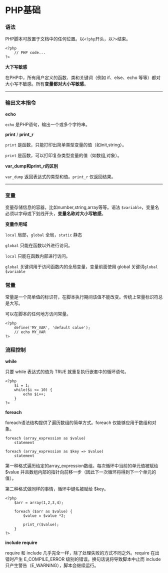 # PHP基础

### 语法

PHP脚本可放置于文档中的任何位置。以`<?php`开头，以`?>`结束。

    <?php
    	// PHP code...
    ?>

**大下写敏感**

在PHP中，所有用户定义的函数、类和关键词（例如 if、else、echo 等等）都对大小写不敏感。所有**变量都对大小写敏感**。



----------


### 输出文本指令

**echo**

`echo` 是PHP语句，输出一个或多个字符串。

**print** / **print_r**

`print` 是函数，只能打印出简单类型变量的值（如init,string）。

`print` 是函数，可以打印复杂类型变量的值（如数组,对象）。

**var_dump和print_r的区别**

`var_dump` 返回表达式的类型和值。`print_r` 仅返回结果。


----------

### 变量

变量存储信息的容器，比如number,string,array等等。语法 `$variable`，变量名必须以字母或下划线开头，**变量名称对大小写敏感**。

**变量作用域**

`local` 局部，`global` 全局，`static` 静态

`global` 只能在函数以外进行访问。

`local` 只能在函数内部进行访问。

`global` 关键词用于访问函数内的全局变量，变量前面使用 global 关键词`global $variable`


### 常量

常量是一个简单值的标识符，在脚本执行期间该值不能改变。传统上常量标识符总是大写。

可以在脚本的任何地方访问常量。

    <?php
		define('MY_VAR', 'default calue');
		// echo MY_VAR
	?>

### 流程控制

**while**

只要 while 表达式的值为 TRUE 就重复执行嵌套中的循环语句。

    <?php
		$i = 1;
		while($i <= 10) {
			echo $i++;
		}
	?>

**foreach**

foreach语法结构提供了遍历数组的简单方式。foreach 仅能够应用于数组和对象。

    foreach (array_expression as $value)
    	statement

    foreach (array_expression as $key => $value)
    	statement

第一种格式遍历给定的array_expression数组。每次循环中当前的单元值被赋给 $value 并且数组内部的指针向前移一步（因此下一次循环将得到下一个单元的值）。

第二种格式做同样的事情，循环中键名被赋给 $key。
    
    <?php
	    $arr = array(1,2,3,4);
	    
	    foreach ($arr as $value) {
	    	$value = $value *2;
	    
	    	print_r($value);
	    }
    ?>


**include require**

require 和 include 几乎完全一样，除了处理失败的方式不同之外。require 在出错时产生 E_COMPILE_ERROR 级别的错误。换句话说将导致脚本中止而 include 只产生警告（E_WARNING），脚本会继续运行。
